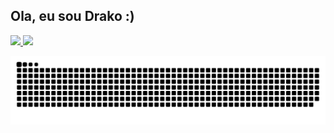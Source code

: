 ## Ola, eu sou Drako :)

<div>
<div>
  <a href="https://github.com/Drako-Dev">
  <img height="180em" src="https://github-readme-stats.vercel.app/api?username=Drako-Dev&show_icons=true&theme=monkai&include_all_commits=true&count_private=true"/>
  <img height="180em" src="https://github-readme-stats.vercel.app/api/top-langs/?username=Drako-Dev&layout=compact&langs_count=7&theme=dracula"/>
</div>
  
![Snake animation](https://github.com/Drako-Dev/Drako-Dev/blob/output/github-contribution-grid-snake.svg)
</div>
